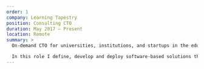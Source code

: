 ```yaml
---
order: 1
company: Learning Tapestry
position: Consulting CTO
duration: May 2017 – Present
location: Remote
summary: >
  On-demand CTO for universities, institutions, and startups in the education space. I help organizations build internal capability in technology, product management strategy, security, and data privacy.

  In this role I define, develop and deploy software-based solutions that support student success and achievement. I work with organizations to hire, train and retrain software developers, product managers, site reliability engineers, and more. I advise organizations and individuals on education technology investment opportunities.
---
```

